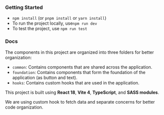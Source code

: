 ### Getting Started

- `npm install` (or `pnpm install` or `yarn install`)
- To run the project locally, use`npm run dev`
- To test the project, use `npm run test`

### Docs

The components in this project are organized into three folders for better organization:

- `common`: Contains components that are shared across the application.
- `foundation`: Contains components that form the foundation of the application (as button and text).
- `hooks`: Contains custom hooks that are used in the application.

This project is built using **React 18**, **Vite 4**, **TypeScript**, and **SASS modules**.

We are using custom hook to fetch data and separate concerns for better code organization.

